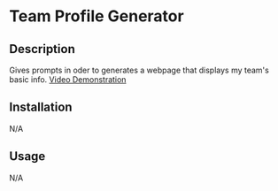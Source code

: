 # Team Profile Generator
## Description
Gives prompts in oder to generates a webpage that displays my team's basic info.
[Video Demonstration](https://watch.screencastify.com/v/1Cin4okCN1MjOfUpuLDm)
## Installation
N/A
## Usage
N/A